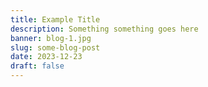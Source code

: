 ```yaml
---
title: Example Title
description: Something something goes here
banner: blog-1.jpg
slug: some-blog-post
date: 2023-12-23
draft: false
---
```

